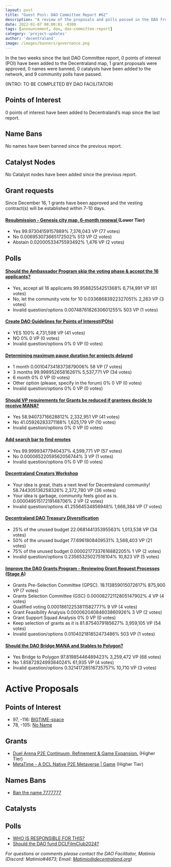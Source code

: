 ```yaml
---
layout: post
title: "Guest Post: DAO Committee Report #62"
description: "A review of the proposals and polls passed in the DAO from December 16 through December 31".
date: 2022-01-07 00:00:01 -0300
tags: [announcement, dao, dao-committee-report]
category: 'project-updates'
author: 'decentraland'
image: /images/banners/governance.png
---
```


In the two weeks since the last DAO Committee report, 0 points of interest (POI) have been added to the Decentraland map, 1 grant proposals were approved, 0 names were banned, 0 catalysts have been added to the network, and 9 community polls have passed.

(INTRO: TO BE COMPLETED BY DAO FACILITATOR)

## Points of Interest
0 points of interest have been added to Decentraland’s map since the last report.


## Name Bans

No names have been banned since the previous report.

## Catalyst Nodes
No Catalyst nodes have been added since the previous report.


## Grant requests
Since December 16, 1 grants have been approved and the vesting contract(s) will be established within 7-10 days.


#### [Resubmission - Genesis city map, 6-month renewal ](https://governance.decentraland.org/proposal/?id=aebc4db6-d96c-4c4c-b2c0-2a2d0003e64d) (Lower Tier)

* Yes 99.97304159157889% 7,376,043 VP (77 votes)
* No 0.006953073665172502% 513 VP (2 votes)
* Abstain 0.02000533475593492% 1,476 VP (2 votes)


## Polls

#### [Should the Ambassador Program skip the voting phase &amp; accept the 16 applicants?](https://governance.decentraland.org/proposal/?id=d3be7eda-470a-46ca-b0a3-abf7a4c094be)

* Yes, accept all 16 applicants 99.95882554251368% 6,714,991 VP (61 votes)
* No, let the community vote for 10 0.03368683922327051% 2,263 VP (3 votes)
* Invalid question/options 0.0074876182630601255% 503 VP (1 votes)


#### [Create DAO Guidelines for Points of Interest(POIs)](https://governance.decentraland.org/proposal/?id=db6d30b3-321a-4569-9adc-2b14bad1a4d6)

* YES 100% 4,731,598 VP (41 votes)
* NO 0% 0 VP (0 votes)
* Invalid question/options 0% 0 VP (0 votes)


#### [Determining maximum pause duration for projects delayed](https://governance.decentraland.org/proposal/?id=9f629f97-61f4-4dda-bd9c-a10cb178dc71)

* 1 month 0.0010473418373879006% 58 VP (7 votes)
* 3 months 99.99895265816261% 5,537,771 VP (34 votes)
* 6 month 0% 0 VP (0 votes)
* Other option (please, specify in the forum) 0% 0 VP (0 votes)
* Invalid question/options 0% 0 VP (0 votes)


#### [Should VP requirements for Grants be reduced if grantees decide to receive MANA?](https://governance.decentraland.org/proposal/?id=e4f2409d-6402-4b64-b419-240d869f99ec)

* Yes 58.94073716628812% 2,332,951 VP (41 votes)
* No 41.05926283371188% 1,625,179 VP (10 votes)
* Invalid question/options 0% 0 VP (0 votes)


#### [Add search bar to find emotes](https://governance.decentraland.org/proposal/?id=0254da03-b74f-488a-85ee-a84ad0d521de)

* Yes 99.99993477940437% 4,599,771 VP (57 votes)
* No 0.00006522059562056744% 3 VP (1 votes)
* Invalid question/options 0% 0 VP (0 votes)


#### [Decentraland Creators Workshop](https://governance.decentraland.org/proposal/?id=b8f5e372-cb30-4b07-9bfd-bbc5ca474537)

* Your idea is great, thats a next level for Decentraland community! 58.744305136258326% 2,372,780 VP (36 votes)
* Your idea is garbage, community feels good as is. 0.00004951517219148706% 2 VP (2 votes)
* Invalid question/options 41.25564534856948% 1,666,384 VP (7 votes)


#### [Decentraland DAO Treasury Diversification ](https://governance.decentraland.org/proposal/?id=5d11931b-32c3-4cea-81c9-25e45835374b)

* 25% of the unused budget 22.068144135395563% 1,013,538 VP (34 votes)
* 50% of the unused budget 77.6961808409531% 3,568,403 VP (21 votes)
* 75% of the unused budget 0.00002177337616882205% 1 VP (2 votes)
* Invalid question/options 0.23565325027516104% 10,823 VP (5 votes)


#### [Improve the DAO Grants Program - Reviewing Grant Request Processes (Stage A)](https://governance.decentraland.org/proposal/?id=30338335-a93f-4607-be5b-e30c4ed05985)

* Grants Pre-Selection Committee (GPSC). 18.113859015072617% 875,900 VP (7 votes)
* Grants Selection Committee (GSC) 0.00008272112805147902% 4 VP (4 votes)
* Qualified voting 0.00018612253811582777% 9 VP (4 votes)
* Grant Feasibility Analysis 0.00006204084603860926% 3 VP (2 votes)
* Grant Support Squad Analysis 0% 0 VP (0 votes)
* Keep selection of grants as it is 81.8754079185627% 3,959,105 VP (54 votes)
* Invalid question/options 0.010402181852473486% 503 VP (1 votes)


#### [Should the DAO Bridge MANA and Stables to Polygon?](https://governance.decentraland.org/proposal/?id=bd93a988-a851-41b4-a966-a96a93037288)

* Yes Bridge to Polygon 97.81985446489423% 3,259,472 VP (68 votes)
* No 1.8587282499384024% 61,935 VP (4 votes)
* Invalid question/options 0.32141728516735757% 10,710 VP (3 votes)



# Active Proposals

## Points of Interest

* 97, -116: [BIGTIME-space](https://governance.decentraland.org/proposal/?id=41a4418e-b86c-402b-8654-b025e8cf7e62)
* 78, -105: [No Name](https://governance.decentraland.org/proposal/?id=04a5cb81-b22b-467f-9627-b7dacb95e76a)

## Grants

* [Duel Arena P2E Continuum, Refinement &amp; Game Expansion.](https://governance.decentraland.org/proposal/?id=77dd1e64-f3de-4b19-afcf-21e2d7fafbb1) (Higher Tier)
* [MetaTime - A DCL Native P2E Metaverse | Game](https://governance.decentraland.org/proposal/?id=cb754327-7d29-4f29-9850-31319580f3de) (Higher Tier)

## Names Bans

* [Ban the name 7777777](https://governance.decentraland.org/proposal/?id=f44f39db-31dd-4009-8c2d-59fd7af1fa5b)

## Catalysts


## Polls

* [WHO IS RESPONSIBLE FOR THIS?](https://governance.decentraland.org/proposal/?id=df697ce5-50f4-4eab-a559-643e0876b227)
* [Should the DAO fund DCLFilmClub2024?](https://governance.decentraland.org/proposal/?id=19a178a2-40a8-4e89-a948-1f13552dcda1)

*For questions or comments please contact the DAO Facilitator, Matimio (Discord: Matimio#4673; Email: [Matimio@decentraland.org](mailto:Matimio@decentraland.org))*